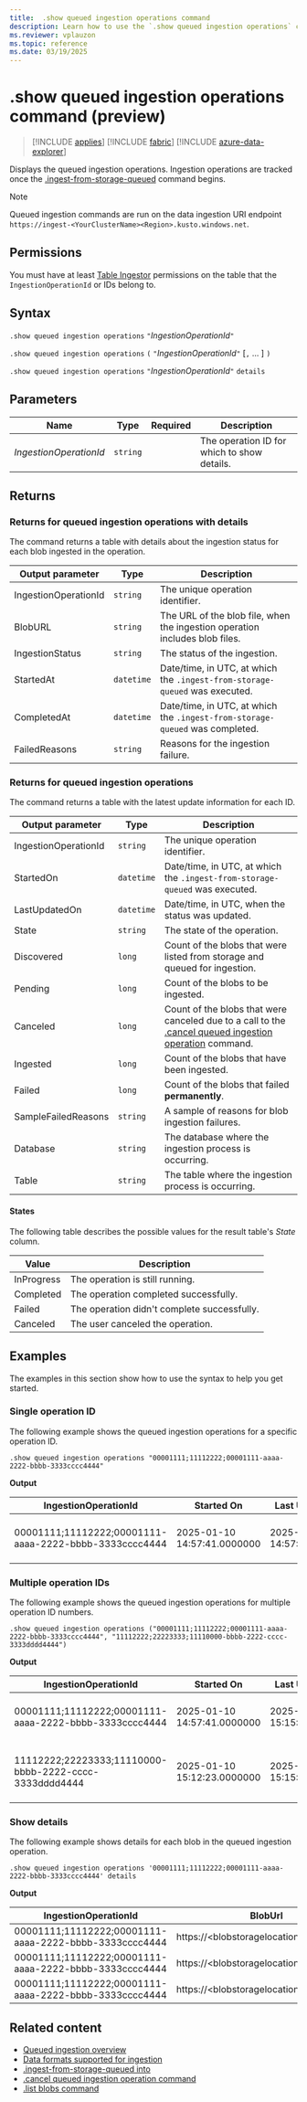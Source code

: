 ```yaml
---
title:  .show queued ingestion operations command
description: Learn how to use the `.show queued ingestion operations` command to view a log of the queued ingestion operations that are currently running or completed.
ms.reviewer: vplauzon
ms.topic: reference
ms.date: 03/19/2025
---
```


# .show queued ingestion operations command (preview)

> [!INCLUDE [applies](../../includes/applies-to-version/applies.md)] [!INCLUDE [fabric](../../includes/applies-to-version/fabric.md)] [!INCLUDE [azure-data-explorer](../../includes/applies-to-version/azure-data-explorer.md)]

Displays the queued ingestion operations. Ingestion operations are tracked once the [.ingest-from-storage-queued](ingest-from-storage-queued.md) command begins.

> [!NOTE]
>
> Queued ingestion commands are run on the data ingestion URI endpoint `https://ingest-<YourClusterName><Region>.kusto.windows.net`.

## Permissions

You must have at least [Table Ingestor](../../access-control/role-based-access-control.md) permissions on the table that the `IngestionOperationId` or IDs belong to.

## Syntax

`.show queued ingestion operations` `"`*IngestionOperationId*`"`

`.show queued ingestion operations` `(` `"`*IngestionOperationId*`"` [`,` ... ] `)`

`.show queued ingestion operations` `"`*IngestionOperationId*`"` `details`

## Parameters

|Name|Type|Required|Description|
|--|--|--|--|
| *IngestionOperationId* | `string` | | The operation ID for which to show details.|

## Returns

### Returns for queued ingestion operations with details

The command returns a table with details about the ingestion status for each blob ingested in the operation.

|Output parameter |Type |Description|
|---|---|---|
|IngestionOperationId | `string` |The unique operation identifier.|
|BlobURL| `string` | The URL of the blob file, when the ingestion operation includes blob files. |
|IngestionStatus|`string` |The status of the ingestion.|
|StartedAt | `datetime` |Date/time, in UTC, at which the `.ingest-from-storage-queued` was executed.|
|CompletedAt | `datetime` |Date/time, in UTC, at which the `.ingest-from-storage-queued` was completed.|
|FailedReasons | `string` | Reasons for the ingestion failure.|

### Returns for queued ingestion operations

The command returns a table with the latest update information for each ID.

|Output parameter |Type |Description|
|---|---|---|
|IngestionOperationId | `string` |The unique operation identifier.|
|StartedOn | `datetime` |Date/time, in UTC, at which the `.ingest-from-storage-queued` was executed.|
|LastUpdatedOn | `datetime` |Date/time, in UTC, when the status was updated.|
|State | `string` |The state of the operation.|
|Discovered | `long` |Count of the blobs that were listed from storage and queued for ingestion.|
|Pending | `long` |Count of the blobs to be ingested.|
|Canceled | `long` |Count of the blobs that were canceled due to a call to the [.cancel queued ingestion operation](cancel-queued-ingestion-operation-command.md) command.|
|Ingested | `long` |Count of the blobs that have been ingested.|
|Failed | `long` |Count of the blobs that failed **permanently**.|
|SampleFailedReasons | `string` |A sample of reasons for blob ingestion failures.|
|Database | `string` |The database where the ingestion process is occurring.|
|Table | `string` | The table where the ingestion process is occurring.|

#### States

The following table describes the possible values for the result table's *State* column.

| Value | Description |
|--|--|
| InProgress | The operation is still running. |
| Completed | The operation completed successfully. |
| Failed | The operation didn't complete successfully. |
| Canceled | The user canceled the operation. |

## Examples

The examples in this section show how to use the syntax to help you get started.

### Single operation ID

The following example shows the queued ingestion operations for a specific operation ID.

```kusto
.show queued ingestion operations "00001111;11112222;00001111-aaaa-2222-bbbb-3333cccc4444"
```

**Output**

|IngestionOperationId|Started On |Last Updated On |State |Discovered |InProgress|Ingested |Failed|Canceled |SampleFailedReasons|Database|Table|
|--|--|--|--|--|--|--|--|--|--|--|--|
|00001111;11112222;00001111-aaaa-2222-bbbb-3333cccc4444 |2025-01-10 14:57:41.0000000 |2025-01-10 14:57:41.0000000|InProgress | 10387 |9391 |995 |1 |0 | Stream with ID '*****.csv' has a malformed CSV format*|MyDatabase|MyTable|

### Multiple operation IDs

The following example shows the queued ingestion operations for multiple operation ID numbers.

```kusto
.show queued ingestion operations ("00001111;11112222;00001111-aaaa-2222-bbbb-3333cccc4444", "11112222;22223333;11110000-bbbb-2222-cccc-3333dddd4444")
```

**Output**

|IngestionOperationId|Started On |Last Updated On |State |Discovered |InProgress|Ingested |Failed|Canceled |SampleFailedReasons|Database|Table|
|--|--|--|--|--|--|--|--|--|--|--|--|
|00001111;11112222;00001111-aaaa-2222-bbbb-3333cccc4444 |2025-01-10 14:57:41.0000000 |2025-01-10 15:15:04.0000000|InProgress | 10387 |9391 |995 |1 |0 | Stream with ID '*****.csv' has a malformed CSV format*|MyDatabase|MyTable|
|11112222;22223333;11110000-bbbb-2222-cccc-3333dddd4444 |2025-01-10 15:12:23.0000000 |2025-01-10 15:15:16.0000000|InProgress | 25635 |25489 |145 |1 |0 | Unknown error occurred: Exception of type 'System.Exception' was thrown|MyDatabase|MyOtherTable|

### Show details

The following example shows details for each blob in the queued ingestion operation.

```kusto
.show queued ingestion operations '00001111;11112222;00001111-aaaa-2222-bbbb-3333cccc4444' details
```

**Output**

| IngestionOperationId | BlobUrl | IngestionStatus | StartedAt | CompletedAt | FailedReason |
|--|--|--|--|--|--|
| 00001111;11112222;00001111-aaaa-2222-bbbb-3333cccc4444 | https://\<blobstoragelocation>/100.csv.gz | Pending | 2025-02-09T14:56:08.8708746Z |  |  |
| 00001111;11112222;00001111-aaaa-2222-bbbb-3333cccc4444 | https://\<blobstoragelocation>/102.csv.gz | Succeeded | 2025-02-09T14:56:09.0800631Z | 2024-02-09T15:02:06.5529901Z |  |
|00001111;11112222;00001111-aaaa-2222-bbbb-3333cccc4444 | https://\<blobstoragelocation>/103.csv.gz | Failed | 2025-02-09T14:56:09.3026602Z |  | Failed to download |

## Related content

* [Queued ingestion overview](queued-ingestion-overview.md)
* [Data formats supported for ingestion](../../ingestion-supported-formats.md)
* [.ingest-from-storage-queued into](ingest-from-storage-queued.md)
* [.cancel queued ingestion operation command](cancel-queued-ingestion-operation-command.md)
* [.list blobs command](list-blobs.md)
